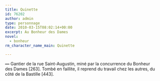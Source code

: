 ```yaml
---
title: Quinette
id: 76202
author: admin
type: personnage
date: 2010-03-15T08:02:14+00:00
excerpt: Au Bonheur des Dames
novel:
  - bonheur
rm_character_name_main: Quinette

---
```

**—** Gantier de la rue Saint-Augustin, miné par la concurrence du Bonheur des Dames [263]. Tombé en faillite, il reprend du travail chez les autres, du côté de la Bastille [443]. 